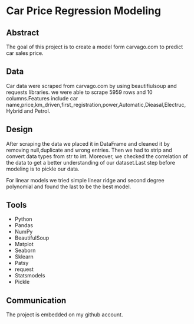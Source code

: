 
# Car Price Regression Modeling
## Abstract
The goal of this project is to create a model form carvago.com to predict car sales price.

## Data
Car data were scraped from carvago.com by using beautifiulsoup and requests libraries. we were able to scrape 5959 rows and 10 columns.Features include car name,price,km_driven,first_registration,power,Automatic,Dieasal,Electruc, Hybrid and Petrol.

## Design
After scraping the data we placed it in DataFrame and cleaned it by removing null,duplicate and wrong entries. Then we had to strip and convert data types from str to int. Moreover, we checked the correlation of the data to get a better understanding of our dataset.Last step before modeling is to pickle our data.

For linear models we tried simple linear ridge and second degree polynomial and found the last to be the best model.

## Tools
- Python 
- Pandas 
- NumPy 
- BeautifulSoup 
- Matplot 
- Seaborn 
- Sklearn 
- Patsy 
- request 
- Statsmodels 
- Pickle

## Communication
The project is embedded on my github account.
